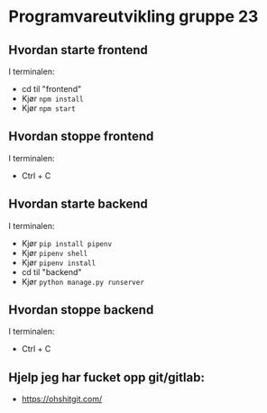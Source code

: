 # Programvareutvikling gruppe 23

## Hvordan starte frontend

I terminalen:

- cd til "frontend"
- Kjør `npm install`
- Kjør `npm start`

## Hvordan stoppe frontend

I terminalen:

- Ctrl + C


## Hvordan starte backend

I terminalen:
- Kjør `pip install pipenv`
- Kjør `pipenv shell`
- Kjør `pipenv install` 
- cd til "backend"
- Kjør `python manage.py runserver`

## Hvordan stoppe backend

I terminalen:

- Ctrl + C
## Hjelp jeg har fucket opp git/gitlab:
- https://ohshitgit.com/